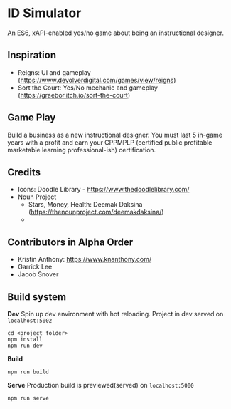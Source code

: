 # ID Simulator
An ES6, xAPI-enabled yes/no game about being an instructional designer.

## Inspiration

- Reigns: UI and gameplay (https://www.devolverdigital.com/games/view/reigns)
- Sort the Court: Yes/No mechanic and gameplay (https://graebor.itch.io/sort-the-court)

## Game Play

Build a business as a new instructional designer. You must last 5 in-game years with a profit and earn your CPPMPLP (certified public profitable marketable learning professional-ish) certification.

## Credits

- Icons: Doodle Library - https://www.thedoodlelibrary.com/
- Noun Project
  - Stars, Money, Health: Deemak Daksina (https://thenounproject.com/deemakdaksina/)
  - 

## Contributors in Alpha Order

- Kristin Anthony: https://www.knanthony.com/
- Garrick Lee
- Jacob Snover

## Build system

__Dev__
Spin up dev environment with hot reloading. Project in dev served on `localhost:5002`

```
cd <project folder>
npm install
npm run dev
```

__Build__

```
npm run build
```

__Serve__
Production build is previewed(served) on `localhost:5000`

```
npm run serve
```

